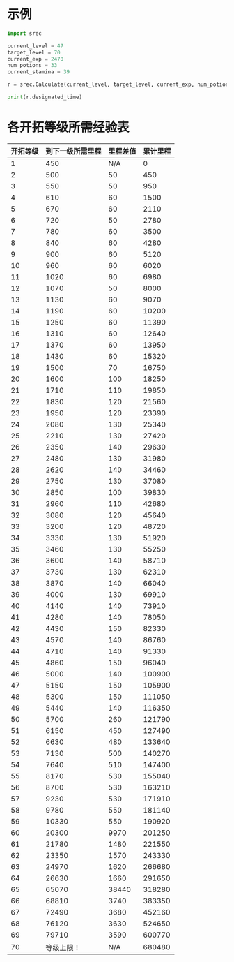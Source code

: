 # 示例
```python
import srec

current_level = 47
target_level = 70
current_exp = 2470
num_potions = 33
current_stamina = 39

r = srec.Calculate(current_level, target_level, current_exp, num_potions, current_stamina)

print(r.designated_time)
```

# 各开拓等级所需经验表
| 开拓等级 | 到下一级所需里程 | 里程差值 | 累计里程 |
| --- | --- | --- | --- |
| 1 | 450 | N/A | 0 |
| 2 | 500 | 50 | 450 |
| 3 | 550 | 50 | 950 |
| 4 | 610 | 60 | 1500 |
| 5 | 670 | 60 | 2110 |
| 6 | 720 | 50 | 2780 |
| 7 | 780 | 60 | 3500 |
| 8 | 840 | 60 | 4280 |
| 9 | 900 | 60 | 5120 |
| 10 | 960 | 60 | 6020 |
| 11 | 1020 | 60 | 6980 |
| 12 | 1070 | 50 | 8000 |
| 13 | 1130 | 60 | 9070 |
| 14 | 1190 | 60 | 10200 |
| 15 | 1250 | 60 | 11390 |
| 16 | 1310 | 60 | 12640 |
| 17 | 1370 | 60 | 13950 |
| 18 | 1430 | 60 | 15320 |
| 19 | 1500 | 70 | 16750 |
| 20 | 1600 | 100 | 18250 |
| 21 | 1710 | 110 | 19850 |
| 22 | 1830 | 120 | 21560 |
| 23 | 1950 | 120 | 23390 |
| 24 | 2080 | 130 | 25340 |
| 25 | 2210 | 130 | 27420 |
| 26 | 2350 | 140 | 29630 |
| 27 | 2480 | 130 | 31980 |
| 28 | 2620 | 140 | 34460 |
| 29 | 2750 | 130 | 37080 |
| 30 | 2850 | 100 | 39830 |
| 31 | 2960 | 110 | 42680 |
| 32 | 3080 | 120 | 45640 |
| 33 | 3200 | 120 | 48720 |
| 34 | 3330 | 130 | 51920 |
| 35 | 3460 | 130 | 55250 |
| 36 | 3600 | 140 | 58710 |
| 37 | 3730 | 130 | 62310 |
| 38 | 3870 | 140 | 66040 |
| 39 | 4000 | 130 | 69910 |
| 40 | 4140 | 140 | 73910 |
| 41 | 4280 | 140 | 78050 |
| 42 | 4430 | 150 | 82330 |
| 43 | 4570 | 140 | 86760 |
| 44 | 4710 | 140 | 91330 |
| 45 | 4860 | 150 | 96040 |
| 46 | 5000 | 140 | 100900 |
| 47 | 5150 | 150 | 105900 |
| 48 | 5300 | 150 | 111050 |
| 49 | 5440 | 140 | 116350 |
| 50 | 5700 | 260 | 121790 |
| 51 | 6150 | 450 | 127490 |
| 52 | 6630 | 480 | 133640 |
| 53 | 7130 | 500 | 140270 |
| 54 | 7640 | 510 | 147400 |
| 55 | 8170 | 530 | 155040 |
| 56 | 8700 | 530 | 163210 |
| 57 | 9230 | 530 | 171910 |
| 58 | 9780 | 550 | 181140 |
| 59 | 10330 | 550 | 190920 |
| 60 | 20300 | 9970 | 201250 |
| 61 | 21780 | 1480 | 221550 |
| 62 | 23350 | 1570 | 243330 |
| 63 | 24970 | 1620 | 266680 |
| 64 | 26630 | 1660 | 291650 |
| 65 | 65070 | 38440 | 318280 |
| 66 | 68810 | 3740 | 383350 |
| 67 | 72490 | 3680 | 452160 |
| 68 | 76120 | 3630 | 524650 |
| 69 | 79710 | 3590 | 600770 |
| 70 | 等级上限！| N/A | 680480 |


